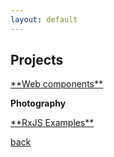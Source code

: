 ```yaml
---
layout: default
---
```


## Projects

<a href="./pages/cssExamples.html">
    <span>**Web components**</span>
</a>

<span>**Photography**</span>

<a href="https://stackblitz.com/@duffman03">
    <span>**RxJS Examples**</span>
</a>




[back](./)